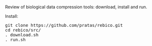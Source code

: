 Review of biological data compression tools: download, install and run.

Install:
<pre>
git clone https://github.com/pratas/rebico.git
cd rebico/src/
. download.sh
. run.sh
</pre>
